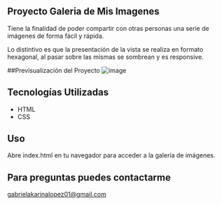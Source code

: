 ## Proyecto Galeria de Mis Imagenes
Tiene la finalidad de poder compartir con otras personas una serie de imágenes de forma fácil y rápida.

Lo distintivo es que la presentación de la vista se realiza en formato hexagonal, al pasar sobre las mismas se sombrean y es responsive.


##Previsualización del Proyecto
![image](https://github.com/user-attachments/assets/78c9ca40-56be-4cdb-96b5-45884c60b477)

## Tecnologías Utilizadas
- HTML
- CSS
  
## Uso
Abre index.html en tu navegador para acceder a la galería de imágenes.

## Para preguntas puedes contactarme 
gabrielakarinalopez01@gmail.com
